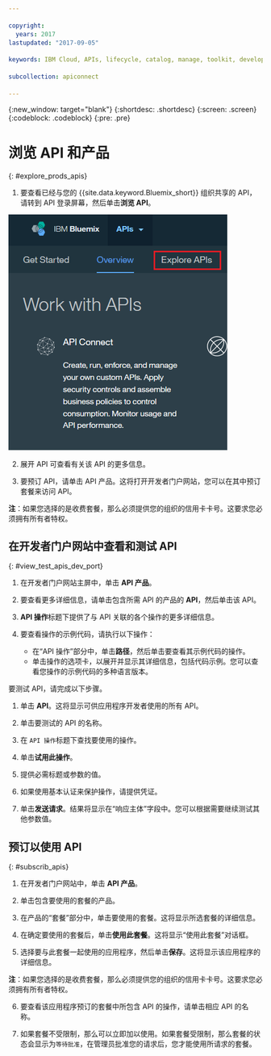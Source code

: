 ```yaml
---

copyright:
  years: 2017
lastupdated: "2017-09-05"

keywords: IBM Cloud, APIs, lifecycle, catalog, manage, toolkit, develop, dev portal

subcollection: apiconnect

---
```


{:new_window: target="blank"}
{:shortdesc: .shortdesc}
{:screen: .screen}
{:codeblock: .codeblock}
{:pre: .pre}

# 浏览 API 和产品
{: #explore_prods_apis}

1. 要查看已经与您的 {{site.data.keyword.Bluemix_short}} 组织共享的 API，请转到 API 登录屏幕，然后单击**浏览 API**。

<img alt="突出显示“浏览 API”选项卡的 API 登录页面" src="images/ExploreAPIs_tab.png">

2. 展开 API 可查看有关该 API 的更多信息。

3. 要预订 API，请单击 API 产品。这将打开开发者门户网站，您可以在其中预订套餐来访问 API。 

  **注**：如果您选择的是收费套餐，那么必须提供您的组织的信用卡卡号。这要求您必须拥有所有者特权。

## 在开发者门户网站中查看和测试 API
{: #view_test_apis_dev_port}

1. 在开发者门户网站主屏中，单击 **API 产品**。

2. 要查看更多详细信息，请单击包含所需 API 的产品的 **API**，然后单击该 API。

3. **API 操作**标题下提供了与 API 关联的各个操作的更多详细信息。

4. 要查看操作的示例代码，请执行以下操作：
    - 在“API 操作”部分中，单击**路径**，然后单击要查看其示例代码的操作。
    - 单击操作的选项卡，以展开并显示其详细信息，包括代码示例。您可以查看您操作的示例代码的多种语言版本。

要测试 API，请完成以下步骤。
1. 单击 **API**。这将显示可供应用程序开发者使用的所有 API。

2. 单击要测试的 API 的名称。

3. 在 `API 操作`标题下查找要使用的操作。

4. 单击**试用此操作**。

5. 提供必需标题或参数的值。

6. 如果使用基本认证来保护操作，请提供凭证。

7. 单击**发送请求**。结果将显示在“响应主体”字段中。您可以根据需要继续测试其他参数值。

## 预订以使用 API
{: #subscrib_apis}

1. 在开发者门户网站中，单击 **API 产品**。

2. 单击包含要使用的套餐的产品。

3. 在产品的“套餐”部分中，单击要使用的套餐。这将显示所选套餐的详细信息。

4. 在确定要使用的套餐后，单击**使用此套餐**。这将显示“使用此套餐”对话框。

5. 选择要与此套餐一起使用的应用程序，然后单击**保存**。这将显示该应用程序的详细信息。

  **注**：如果您选择的是收费套餐，那么必须提供您的组织的信用卡卡号。这要求您必须拥有所有者特权。

6. 要查看该应用程序预订的套餐中所包含 API 的操作，请单击相应 API 的名称。

7. 如果套餐不受限制，那么可以立即加以使用。如果套餐受限制，那么套餐的状态会显示为`等待批准`，在管理员批准您的请求后，您才能使用所请求的套餐。



